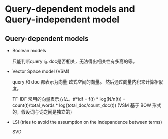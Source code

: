 
# Query-dependent models and Query-independent model

## Query-dependent models

- Boolean models 

    只能判断query 与 doc是否相关，无法得出相关性有多高的等。

- Vector Space model (VSM)

    query 和 doc 都表示为向量 欧式空间的向量。 然后通过向量内积来计算相似度。

    TF-IDF 常用的向量表示方法。tf*idf = f(t) * log(N/n(t)) = count(t)/total_words * log(total_doc/count_doc(t))
    (VSM 基于 BOW 形式的，假设词与词之间是独立的)

- LSI 
    (tries to avoid the assumption on the indepandence between terms)

    SVD 
